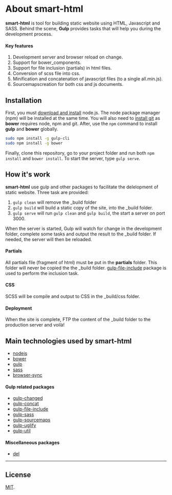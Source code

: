 # About smart-html

**smart-html** is tool for building static website using HTML, Javascript and SASS.
Behind the scene, **Gulp** provides tasks that will help you during the development process.

#### Key features

1. Development server and browser reload on change.
2. Support for bower_components.
3. Support for file inclusion (partials) in html files.
4. Conversion of scss file into css.
5. Minification and concatenation of javascript files (to a single all.min.js).
6. Sourcemapscreation for both css and js documents.

## Installation

First, you must [download and install](https://nodejs.org/) node.js.  The node package manager (npm) will be installed at the same time.
You will also need to [install git](https://git-scm.com/) as **bower** requires node, npm and git.
After, use the `npm` command to install **gulp** and **bower** globally.

```bash
sudo npm install -g gulp-cli
sudo npm install -g bower
```

Finally, clone this repository, go to your project folder and run both `npm install` and `bower install`.  To start the server, type `gulp serve`.

## How it's work

**smart-html** use gulp and other packages to facilitate the delelopment of static website.  Three task are provided:

1. `gulp clean` will remove the _build folder
2. `gulp build` will build a static copy of the site, into the _build folder.
3. `gulp serve` will run `gulp clean` and `gulp build`, the start a server on port 3000.

When the server is started, Gulp will watch for change in the development folder, complete some tasks and output the result to the _build folder.
If needed, the server will then be reloaded.

#### Partials

All partials file (fragment of html) must be put in the __partials__ folder.  This folder will never be copied the the _build folder.
[gulp-file-include](https://www.npmjs.com/package/gulp-file-include) package is used to perform the inclusion task.

#### CSS

SCSS will be compile and output to CSS in the _build/css folder.

#### Deployment

When the site is complete, FTP the content of the _build folder to the production server and voilà!

## Main technologies used by **smart-html**

* [nodejs](https://nodejs.org/)
* [bower](http://bower.io/)
* [gulp](http://gulpjs.com/)
* [sass](http://sass-lang.com/)
* [browser-sync](https://www.browsersync.io/)

#### Gulp related packages

* [gulp-changed](https://www.npmjs.com/package/gulp-changed)
* [gulp-concat](https://www.npmjs.com/package/gulp-concat)
* [gulp-file-include](https://www.npmjs.com/package/gulp-file-include)
* [gulp-sass](https://www.npmjs.com/package/gulp-sass)
* [gulp-sourcemaps](https://www.npmjs.com/package/gulp-sourcemaps)
* [gulp-uglify](https://www.npmjs.com/package/gulp-uglify)
* [gulp-util](https://www.npmjs.com/package/gulp-util)

#### Miscellaneous packages

* [del](https://www.npmjs.com/package/del)

---

## License

[MIT](./LICENSE).
